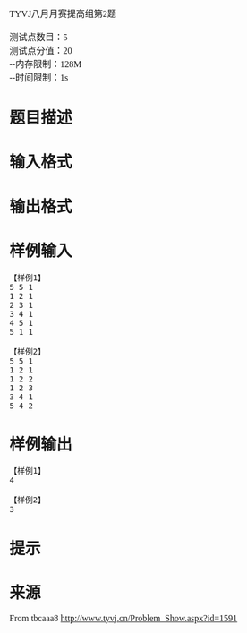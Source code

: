 
<span style="font-family:Microsoft YaHei;font-size:16px;">TYVJ八月月赛提高组第2题<br/>
<br/>
测试点数目：5<br/>
测试点分值：20<br/>
--内存限制：128M<br/>
--时间限制：1s</span> 

# 题目描述



# 输入格式



# 输出格式



# 样例输入


<pre>【样例1】
5 5 1
1 2 1
2 3 1
3 4 1
4 5 1
5 1 1

【样例2】
5 5 1
1 2 1
1 2 2
1 2 3
3 4 1
5 4 2
</pre>

# 样例输出


<pre>【样例1】
4

【样例2】
3
</pre>

# 提示



# 来源


<p>
<span style="font-family:Microsoft YaHei;font-size:16px;">From tbcaaa8 <a href="http://www.tyvj.cn/Problem_Show.aspx?id=1591" target="_blank">http://www.tyvj.cn/Problem_Show.aspx?id=1591</a></span> 
</p>
